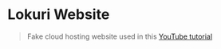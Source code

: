 # Lokuri Website

> Fake cloud hosting website used in this [YouTube tutorial](https://www.youtube.com/watch?v=riDzcEQbX6k)


